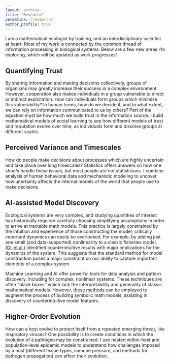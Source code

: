```yaml
---
layout: archive
title: "Research"
permalink: /research/
author_profile: true
---
```


I am a mathematical ecologist by training, and an interdisciplinary scientist at heart. Most of my work is connected by the common thread of information processing in biological systems. Below are a few new areas I'm exploring, which will be updated as work progresses!


Quantifying Trust
-----
By sharing information and making decisions collectively, groups of organisms may greatly increase their success in a complex environment. However, cooperation also makes individuals in a group vulnerable to direct or indirect exploitation. How can individuals form groups which minimize this vulnerability? In human terms, how do we decide if, and to what extent, we can rely on information communicated to us by others? Part of the equation must be how much we build trust in the information source. I build mathematical models of social learning to see how different models of trust and reputation evolve over time, as individuals form and dissolve groups at different scales.


Perceived Variance and Timescales
-----
How do people make decisions about processes which are highly uncertain and take place over long timescales? Statistics offers answers on how one _should_ handle these issues, but most people are not statisticians. I combine analysis of human behavioral data and mechanistic modeling to uncover how unertainty affects the internal models of the world that people use to make decisions.


AI-assisted Model Discovery
-----
Ecological systems are very complex, and studying quantities of interest has historically required carefully choosing simplifying assumptions in order to arrive at tractable math models. This practice is largely constrained by the intuition and experience of those constructing the model; critically important dynamics can easily be overlooked. For example, by adding just one small (and data-supported) nonlinearity to a classic fisheries model, [(Gil et al.)](ref_gill) identified counterintuitive results with major implications for the dynamics of the system. This suggests that the standard method for model construction poses a major constraint on our ability to capture important elements of a complex system.

Machine Learning and AI offer powerful tools for data analysis and pattern discovery, including for complex, nonlinear systems. These techniques are often "black boxes" which lack the interpretability and generality of classic mathematical models. However, [these methods](https://en.wikipedia.org/wiki/Symbolic_regression) can be employed to augment the process of building symbolic math models, assisting in discovery of counterintuitive model features.


Higher-Order Evolution
-----
How can a host evolve to protect itself from a repeated emerging threat, like respiratory viruses? One possibility is to create conditions in which the evolution of a pathogen may be constrained. I use nested within-host and population-level epidemic models to understand how challenges imposed by a host (different tissue types, immune pressure, and methods for pathogen propagation) can affect their evolution.


[//]: # (This is a comment. I am just testing to see if it gets rendered in the final version)

